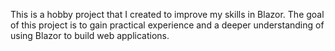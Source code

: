 This is a hobby project that I created to improve my skills in Blazor. The goal of this project is to gain practical experience and a deeper understanding of using Blazor to build web applications.
